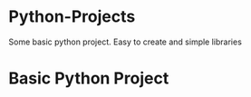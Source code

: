 # Python-Projects
Some basic python project. Easy to create and simple libraries 
<h1> Basic Python Project </h1>
